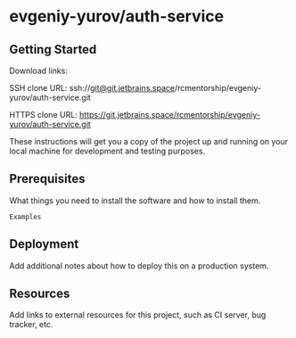 # evgeniy-yurov/auth-service



## Getting Started

Download links:

SSH clone URL: ssh://git@git.jetbrains.space/rcmentorship/evgeniy-yurov/auth-service.git

HTTPS clone URL: https://git.jetbrains.space/rcmentorship/evgeniy-yurov/auth-service.git



These instructions will get you a copy of the project up and running on your local machine for development and testing purposes.

## Prerequisites

What things you need to install the software and how to install them.

```
Examples
```

## Deployment

Add additional notes about how to deploy this on a production system.

## Resources

Add links to external resources for this project, such as CI server, bug tracker, etc.
